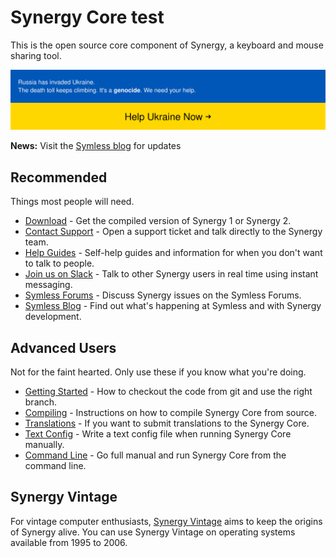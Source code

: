 # Synergy Core test

This is the open source core component of Synergy, a keyboard and mouse sharing tool.

[![SWUbanner](https://raw.githubusercontent.com/vshymanskyy/StandWithUkraine/main/banner2-direct.svg)](https://vshymanskyy.github.io/StandWithUkraine/)

**News:** Visit the [Symless blog](https://symless.com/blog/) for updates

## Recommended

Things most people will need.

* [Download](https://members.symless.com/download-authentication) - Get the compiled version of Synergy 1 or Synergy 2.
* [Contact Support](https://symless.com/contact-support) - Open a support ticket and talk directly to the Synergy team.
* [Help Guides](https://symless.com/help) - Self-help guides and information for when you don't want to talk to people.
* [Join us on Slack](https://bit.ly/synergy-slack-2020) - Talk to other Synergy users in real time using instant messaging.
* [Symless Forums](https://forums.symless.com/) - Discuss Synergy issues on the Symless Forums.
* [Symless Blog](https://symless.com/blog/) - Find out what's happening at Symless and with Synergy development.

## Advanced Users

Not for the faint hearted. Only use these if you know what you're doing.

* [Getting Started](https://github.com/symless/synergy-core/wiki/Getting-Started) - How to checkout the code from git and use the right branch.
* [Compiling](https://github.com/symless/synergy-core/wiki/Compiling) - Instructions on how to compile Synergy Core from source.
* [Translations](https://crowdin.com/project/synergy-core) - If you want to submit translations to the Synergy Core.
* [Text Config](https://github.com/symless/synergy-core/wiki/Text-Config) - Write a text config file when running Synergy Core manually.
* [Command Line](https://github.com/symless/synergy-core/wiki/Command-Line) - Go full manual and run Synergy Core from the command line.

## Synergy Vintage

For vintage computer enthusiasts, [Synergy Vintage](https://github.com/nbolton/synergy-vintage) aims to keep the origins of Synergy alive.
You can use Synergy Vintage on operating systems available from 1995 to 2006.
